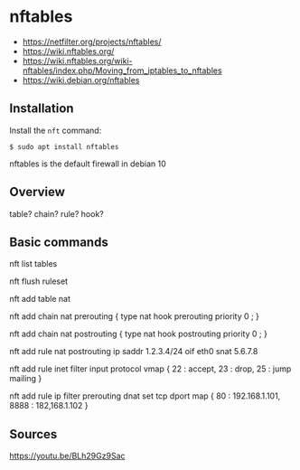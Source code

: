 nftables
========

- https://netfilter.org/projects/nftables/
- https://wiki.nftables.org/
- https://wiki.nftables.org/wiki-nftables/index.php/Moving_from_iptables_to_nftables
- https://wiki.debian.org/nftables


Installation
------------

Install the `nft` command:

```shell
$ sudo apt install nftables
```

nftables is the default firewall in debian 10


Overview
--------

table? chain? rule? hook?


Basic commands
--------------

nft list tables

nft flush ruleset

nft add table nat

nft add chain nat prerouting { type nat hook prerouting priority 0 \; }

nft add chain nat postrouting { type nat hook postrouting priority 0 \; }

nft add rule nat postrouting ip saddr 1.2.3.4/24 oif eth0 snat 5.6.7.8 

nft add rule inet filter input protocol vmap { 22 : accept, 23 : drop, 25 : jump mailing }

nft add rule ip filter prerouting dnat set tcp dport map { 80 : 192.168.1.101, 8888 : 182,168.1.102 }


Sources
-------

https://youtu.be/BLh29Gz9Sac

